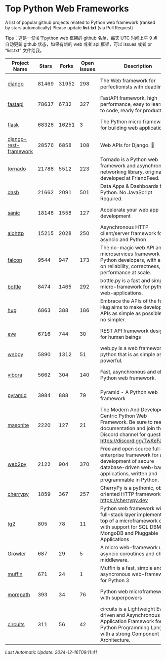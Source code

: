 # Top Python Web Frameworks
A list of popular github projects related to Python web framework (ranked by stars automatically)
Please update **list.txt** (via Pull Request)

Tips：这是一份关于python web 框架的 github 名单，每天 UTC 时间上午 9 点自动更新 github 状态，如果有新的 web 或者 api 框架，可以 issues 或者 pr “list.txt” 文件给我。

| Project Name | Stars | Forks | Open Issues | Description | Last Commit |
| ------------ | ----- | ----- | ----------- | ----------- | ----------- |
| [django](https://github.com/django/django) | 81469 | 31952 | 298 | The Web framework for perfectionists with deadlines. | 2024-12-13 15:10:34 |
| [fastapi](https://github.com/fastapi/fastapi) | 78637 | 6732 | 327 | FastAPI framework, high performance, easy to learn, fast to code, ready for production | 2024-12-15 17:12:47 |
| [flask](https://github.com/pallets/flask) | 68326 | 16251 | 3 | The Python micro framework for building web applications. | 2024-11-24 01:54:29 |
| [django-rest-framework](https://github.com/encode/django-rest-framework) | 28576 | 6858 | 108 | Web APIs for Django. 🎸 | 2024-12-14 09:08:22 |
| [tornado](https://github.com/tornadoweb/tornado) | 21788 | 5512 | 223 | Tornado is a Python web framework and asynchronous networking library, originally developed at FriendFeed. | 2024-12-05 21:34:29 |
| [dash](https://github.com/plotly/dash) | 21662 | 2091 | 501 | Data Apps & Dashboards for Python. No JavaScript Required. | 2024-12-11 17:57:01 |
| [sanic](https://github.com/sanic-org/sanic) | 18148 | 1558 | 127 |  Accelerate your web app development  | Build fast. Run fast. | 2024-06-30 12:26:47 |
| [aiohttp](https://github.com/aio-libs/aiohttp) | 15215 | 2028 | 250 | Asynchronous HTTP client/server framework for asyncio and Python | 2024-12-12 15:12:18 |
| [falcon](https://github.com/falconry/falcon) | 9544 | 947 | 173 | The no-magic web API and microservices framework for Python developers, with a focus on reliability, correctness, and performance at scale. | 2024-12-08 21:12:29 |
| [bottle](https://github.com/bottlepy/bottle) | 8474 | 1465 | 292 | bottle.py is a fast and simple micro-framework for python web-applications. | 2024-12-06 16:42:00 |
| [hug](https://github.com/hugapi/hug) | 6863 | 388 | 186 | Embrace the APIs of the future. Hug aims to make developing APIs as simple as possible, but no simpler. | 2023-06-30 13:14:01 |
| [eve](https://github.com/pyeve/eve) | 6716 | 744 | 30 | REST API framework designed for human beings | 2024-10-15 07:27:56 |
| [webpy](https://github.com/webpy/webpy) | 5890 | 1312 | 51 | web.py is a web framework for python that is as simple as it is powerful.  | 2024-04-30 12:34:33 |
| [vibora](https://github.com/vibora-io/vibora) | 5662 | 304 | 140 | Fast, asynchronous and elegant Python web framework. | 2019-02-11 10:54:12 |
| [pyramid](https://github.com/Pylons/pyramid) | 3984 | 888 | 79 | Pyramid - A Python web framework | 2024-06-10 16:09:42 |
| [masonite](https://github.com/MasoniteFramework/masonite) | 2220 | 127 | 21 | The Modern And Developer Centric Python Web Framework. Be sure to read the documentation and join the Discord channel for questions: https://discord.gg/TwKeFahmPZ | 2024-10-31 12:26:43 |
| [web2py](https://github.com/web2py/web2py) | 2122 | 904 | 370 | Free and open source full-stack enterprise framework for agile development of secure database-driven web-based applications, written and programmable in Python. | 2024-12-09 04:04:23 |
| [cherrypy](https://github.com/cherrypy/cherrypy) | 1859 | 367 | 257 | CherryPy is a pythonic, object-oriented HTTP framework.      https://cherrypy.dev | 2024-10-31 00:00:39 |
| [tg2](https://github.com/TurboGears/tg2) | 805 | 78 | 11 | Python web framework with full-stack layer implemented on top of a microframework core with support for SQL DBMS, MongoDB and Pluggable Applications | 2024-03-25 21:31:11 |
| [Growler](https://github.com/pyGrowler/Growler) | 687 | 29 | 5 | A micro web-framework using asyncio coroutines and chained middleware. | 2020-03-08 07:51:41 |
| [muffin](https://github.com/klen/muffin) | 671 | 24 | 1 | Muffin is a fast, simple and asyncronous web-framework for Python 3 | 2024-07-31 16:33:31 |
| [morepath](https://github.com/morepath/morepath) | 393 | 34 | 76 | Python web microframework with superpowers | 2022-05-29 18:09:39 |
| [circuits](https://github.com/circuits/circuits) | 311 | 56 | 42 | circuits is a Lightweight Event driven and Asynchronous Application Framework for the Python Programming Language with a strong Component Architecture. | 2024-04-03 22:38:28 |

*Last Automatic Update: 2024-12-16T09:11:41*